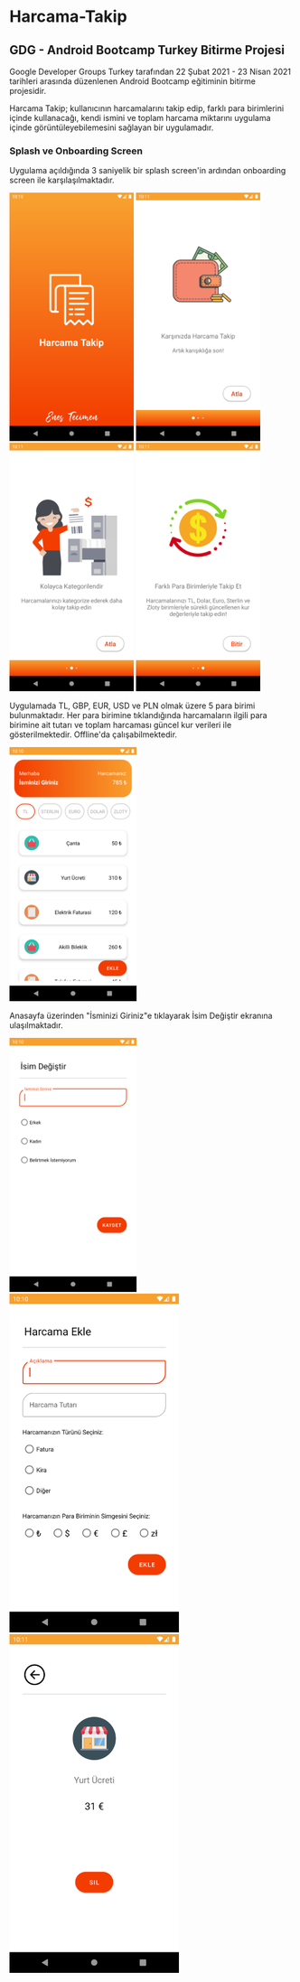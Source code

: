 # Harcama-Takip
## GDG - Android Bootcamp Turkey Bitirme Projesi

Google Developer Groups Turkey tarafından 22 Şubat 2021 - 23 Nisan 2021 tarihleri arasında düzenlenen Android Bootcamp eğitiminin bitirme projesidir.

Harcama Takip; kullanıcının harcamalarını takip edip, farklı para birimlerini içinde kullanacağı, kendi ismini ve toplam harcama miktarını uygulama içinde görüntüleyebilemesini sağlayan bir uygulamadır.

### Splash ve Onboarding Screen
Uygulama açıldığında 3 saniyelik bir splash screen'in ardından onboarding screen ile karşılaşılmaktadır.

<img src="images/splash.png" width="220" height="440"> <img src="images/os1.png" width="220" height="440"> 
<img src="images/os2.png" width="220" height="440"> <img src="images/os3.png" width="220" height="440">

Uygulamada TL, GBP, EUR, USD ve PLN olmak üzere 5 para birimi bulunmaktadır. Her para birimine tıklandığında harcamaların ilgili para birimine ait tutarı ve toplam harcaması güncel kur verileri ile gösterilmektedir.
Offline'da çalışabilmektedir.

<img src="images/anasayfa.png" width="225" height="450"> 

Anasayfa üzerinden "İsminizi Giriniz"e tıklayarak İsim Değiştir ekranına ulaşılmaktadır.

<img src="images/isimDegistir.png" width="225" height="450"> 








<img src="images/harcamaEkle.png" width="300" height="600"> 
<img src="images/harcamaSilEuro.png" width="300" height="600">
